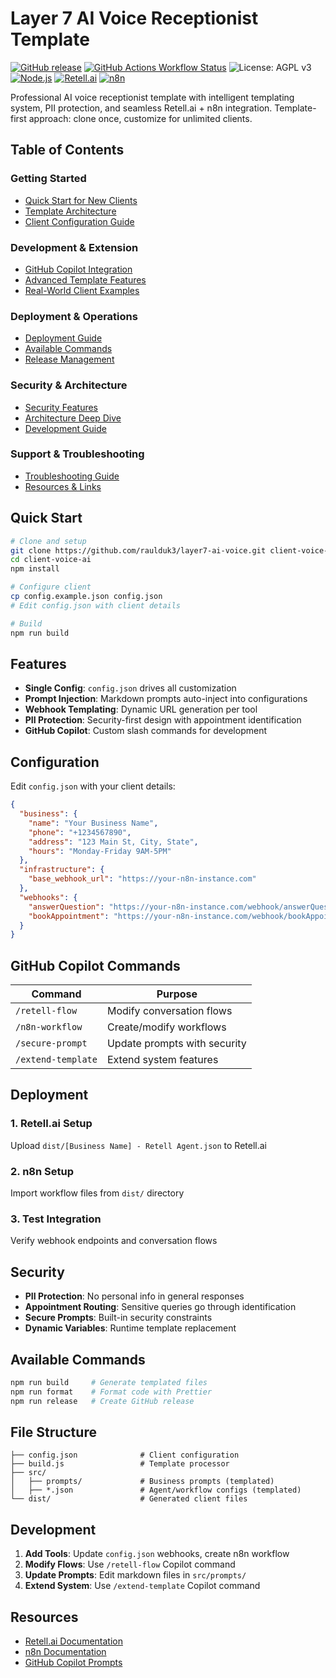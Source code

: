 # Layer 7 AI Voice Receptionist Template
[![GitHub release](https://img.shields.io/github/v/release/raulduk3/layer7-ai-voice)](https://github.com/raulduk3/layer7-ai-voice/releases/latest)
[![GitHub Actions Workflow Status](https://img.shields.io/github/actions/workflow/status/raulduk3/ai-voice-reception-template/build-deploy.yml)](https://github.com/raulduk3/ai-voice-reception-template/actions/workflows/build-deploy.yml)
![License: AGPL v3](https://img.shields.io/badge/license-AGPL--3.0-yellow.svg)
[![Node.js](https://img.shields.io/badge/node-%3E%3D16.0.0-brightgreen)](https://nodejs.org/)
[![Retell.ai](https://img.shields.io/badge/retell.ai-Compatible-blue)](https://retell.ai/)
[![n8n](https://img.shields.io/badge/n8n-Workflows-orange)](https://n8n.io/)

Professional AI voice receptionist template with intelligent templating system, PII protection, and seamless Retell.ai + n8n integration. Template-first approach: clone once, customize for unlimited clients.

## Table of Contents

### Getting Started
- [Quick Start for New Clients](#-quick-start-for-new-clients)
- [Template Architecture](#️-template-architecture)
- [Client Configuration Guide](#-client-configuration-guide)

### Development & Extension
- [GitHub Copilot Integration](#-github-copilot-integration)
- [Advanced Template Features](#-advanced-template-features)
- [Real-World Client Examples](#-real-world-client-examples)

### Deployment & Operations
- [Deployment Guide](#-deployment-guide)
- [Available Commands](#️-available-commands)
- [Release Management](#-release-management)

### Security & Architecture  
- [Security Features](#️-security-features)
- [Architecture Deep Dive](#-architecture-deep-dive)
- [Development Guide](#️-development)

### Support & Troubleshooting
- [Troubleshooting Guide](#-troubleshooting-guide)
- [Resources & Links](#-resources--links)


## Quick Start

```bash
# Clone and setup
git clone https://github.com/raulduk3/layer7-ai-voice.git client-voice-ai
cd client-voice-ai
npm install

# Configure client
cp config.example.json config.json
# Edit config.json with client details

# Build
npm run build
```

## Features

- **Single Config**: `config.json` drives all customization
- **Prompt Injection**: Markdown prompts auto-inject into configurations  
- **Webhook Templating**: Dynamic URL generation per tool
- **PII Protection**: Security-first design with appointment identification
- **GitHub Copilot**: Custom slash commands for development

## Configuration

Edit `config.json` with your client details:

```json
{
  "business": {
    "name": "Your Business Name",
    "phone": "+1234567890", 
    "address": "123 Main St, City, State",
    "hours": "Monday-Friday 9AM-5PM"
  },
  "infrastructure": {
    "base_webhook_url": "https://your-n8n-instance.com"
  },
  "webhooks": {
    "answerQuestion": "https://your-n8n-instance.com/webhook/answerQuestion",
    "bookAppointment": "https://your-n8n-instance.com/webhook/bookAppointment"
  }
}
```

## GitHub Copilot Commands

| Command | Purpose |
|---------|---------|
| `/retell-flow` | Modify conversation flows |
| `/n8n-workflow` | Create/modify workflows |
| `/secure-prompt` | Update prompts with security |
| `/extend-template` | Extend system features |

## Deployment

### 1. Retell.ai Setup
Upload `dist/[Business Name] - Retell Agent.json` to Retell.ai

### 2. n8n Setup  
Import workflow files from `dist/` directory

### 3. Test Integration
Verify webhook endpoints and conversation flows

## Security

- **PII Protection**: No personal info in general responses
- **Appointment Routing**: Sensitive queries go through identification
- **Secure Prompts**: Built-in security constraints
- **Dynamic Variables**: Runtime template replacement

## Available Commands

```bash
npm run build     # Generate templated files
npm run format    # Format code with Prettier
npm run release   # Create GitHub release
```

## File Structure

```
├── config.json              # Client configuration
├── build.js                 # Template processor  
├── src/
│   ├── prompts/             # Business prompts (templated)
│   ├── *.json               # Agent/workflow configs (templated)
└── dist/                    # Generated client files
```

## Development

1. **Add Tools**: Update `config.json` webhooks, create n8n workflow
2. **Modify Flows**: Use `/retell-flow` Copilot command  
3. **Update Prompts**: Edit markdown files in `src/prompts/`
4. **Extend System**: Use `/extend-template` Copilot command

## Resources

- [Retell.ai Documentation](https://docs.retell.ai)
- [n8n Documentation](https://docs.n8n.io)
- [GitHub Copilot Prompts](.github/copilot-prompts/)
